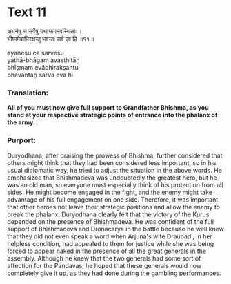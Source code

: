 # Text 11

अयनेषु च सर्वेषु यथाभागमवस्थिताः ।  
भीष्ममेवाभिरक्षन्तु भवन्तः सर्व एव हि ॥११॥

ayaneṣu ca sarveṣu  
yathā-bhāgam avasthitāḥ  
bhīṣmam evābhirakṣantu  
bhavantaḥ sarva eva hi



### Translation:

**All of you must now give full support to Grandfather Bhishma, as you stand at your respective strategic points of entrance into the phalanx of the army.**

### Purport:

Duryodhana, after praising the prowess of Bhishma, further considered that others might think that they had been considered less important, so in his usual diplomatic way, he tried to adjust the situation in the above words. He emphasized that Bhishmadeva was undoubtedly the greatest hero, but he was an old man, so everyone must especially think of his protection from all sides. He might become engaged in the fight, and the enemy might take advantage of his full engagement on one side. Therefore, it was important that other heroes not leave their strategic positions and allow the enemy to break the phalanx. Duryodhana clearly felt that the victory of the Kurus depended on the presence of Bhishmadeva. He was confident of the full support of Bhishmadeva and Dronacarya in the battle because he well knew that they did not even speak a word when Arjuna's wife Draupadi, in her helpless condition, had appealed to them for justice while she was being forced to appear naked in the presence of all the great generals in the assembly. Although he knew that the two generals had some sort of affection for the Pandavas, he hoped that these generals would now completely give it up, as they had done during the gambling performances.